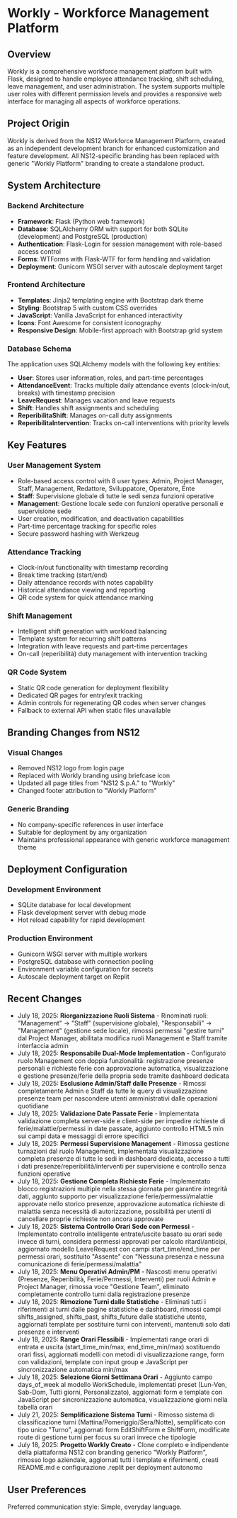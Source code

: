 # Workly - Workforce Management Platform

## Overview

Workly is a comprehensive workforce management platform built with Flask, designed to handle employee attendance tracking, shift scheduling, leave management, and user administration. The system supports multiple user roles with different permission levels and provides a responsive web interface for managing all aspects of workforce operations.

## Project Origin

Workly is derived from the NS12 Workforce Management Platform, created as an independent development branch for enhanced customization and feature development. All NS12-specific branding has been replaced with generic "Workly Platform" branding to create a standalone product.

## System Architecture

### Backend Architecture
- **Framework**: Flask (Python web framework)
- **Database**: SQLAlchemy ORM with support for both SQLite (development) and PostgreSQL (production)
- **Authentication**: Flask-Login for session management with role-based access control
- **Forms**: WTForms with Flask-WTF for form handling and validation
- **Deployment**: Gunicorn WSGI server with autoscale deployment target

### Frontend Architecture
- **Templates**: Jinja2 templating engine with Bootstrap dark theme
- **Styling**: Bootstrap 5 with custom CSS overrides
- **JavaScript**: Vanilla JavaScript for enhanced interactivity
- **Icons**: Font Awesome for consistent iconography
- **Responsive Design**: Mobile-first approach with Bootstrap grid system

### Database Schema
The application uses SQLAlchemy models with the following key entities:
- **User**: Stores user information, roles, and part-time percentages
- **AttendanceEvent**: Tracks multiple daily attendance events (clock-in/out, breaks) with timestamp precision
- **LeaveRequest**: Manages vacation and leave requests
- **Shift**: Handles shift assignments and scheduling
- **ReperibilitaShift**: Manages on-call duty assignments
- **ReperibilitaIntervention**: Tracks on-call interventions with priority levels

## Key Features

### User Management System
- Role-based access control with 8 user types: Admin, Project Manager, Staff, Management, Redattore, Sviluppatore, Operatore, Ente
- **Staff**: Supervisione globale di tutte le sedi senza funzioni operative
- **Management**: Gestione locale sede con funzioni operative personali e supervisione sede
- User creation, modification, and deactivation capabilities
- Part-time percentage tracking for specific roles
- Secure password hashing with Werkzeug

### Attendance Tracking
- Clock-in/out functionality with timestamp recording
- Break time tracking (start/end)
- Daily attendance records with notes capability
- Historical attendance viewing and reporting
- QR code system for quick attendance marking

### Shift Management
- Intelligent shift generation with workload balancing
- Template system for recurring shift patterns
- Integration with leave requests and part-time percentages
- On-call (reperibilità) duty management with intervention tracking

### QR Code System
- Static QR code generation for deployment flexibility
- Dedicated QR pages for entry/exit tracking
- Admin controls for regenerating QR codes when server changes
- Fallback to external API when static files unavailable

## Branding Changes from NS12

### Visual Changes
- Removed NS12 logo from login page
- Replaced with Workly branding using briefcase icon
- Updated all page titles from "NS12 S.p.A." to "Workly"
- Changed footer attribution to "Workly Platform"

### Generic Branding
- No company-specific references in user interface
- Suitable for deployment by any organization
- Maintains professional appearance with generic workforce management theme

## Deployment Configuration

### Development Environment
- SQLite database for local development
- Flask development server with debug mode
- Hot reload capability for rapid development

### Production Environment
- Gunicorn WSGI server with multiple workers
- PostgreSQL database with connection pooling
- Environment variable configuration for secrets
- Autoscale deployment target on Replit

## Recent Changes
- July 18, 2025: **Riorganizzazione Ruoli Sistema** - Rinominati ruoli: "Management" → "Staff" (supervisione globale), "Responsabili" → "Management" (gestione sede locale), rimossi permessi "gestire turni" dal Project Manager, abilitata modifica ruoli Management e Staff tramite interfaccia admin
- July 18, 2025: **Responsabile Dual-Mode Implementation** - Configurato ruolo Management con doppia funzionalità: registrazione presenze personali e richieste ferie con approvazione automatica, visualizzazione e gestione presenze/ferie della propria sede tramite dashboard dedicata
- July 18, 2025: **Esclusione Admin/Staff dalle Presenze** - Rimossi completamente Admin e Staff da tutte le query di visualizzazione presenze team per nascondere utenti amministrativi dalle operazioni quotidiane
- July 18, 2025: **Validazione Date Passate Ferie** - Implementata validazione completa server-side e client-side per impedire richieste di ferie/malattie/permessi in date passate, aggiunto controllo HTML5 min sui campi data e messaggi di errore specifici
- July 18, 2025: **Permessi Supervisione Management** - Rimossa gestione turnazioni dal ruolo Management, implementata visualizzazione completa presenze di tutte le sedi in dashboard dedicata, accesso a tutti i dati presenze/reperibilità/interventi per supervisione e controllo senza funzioni operative
- July 18, 2025: **Gestione Completa Richieste Ferie** - Implementato blocco registrazioni multiple nella stessa giornata per garantire integrità dati, aggiunto supporto per visualizzazione ferie/permessi/malattie approvate nello storico presenze, approvazione automatica richieste di malattia senza necessità di autorizzazione, possibilità per utenti di cancellare proprie richieste non ancora approvate
- July 18, 2025: **Sistema Controllo Orari Sede con Permessi** - Implementato controllo intelligente entrate/uscite basato su orari sede invece di turni, considera permessi approvati per calcolo ritardi/anticipi, aggiornato modello LeaveRequest con campi start_time/end_time per permessi orari, sostituito "Assente" con "Nessuna presenza e nessuna comunicazione di ferie/permessi/malattia"
- July 18, 2025: **Menu Operativi Admin/PM** - Nascosti menu operativi (Presenze, Reperibilità, Ferie/Permessi, Interventi) per ruoli Admin e Project Manager, rimossa voce "Gestione Team", eliminato completamente controllo turni dalla registrazione presenze
- July 18, 2025: **Rimozione Turni dalle Statistiche** - Eliminati tutti i riferimenti ai turni dalle pagine statistiche e dashboard, rimossi campi shifts_assigned, shifts_past, shifts_future dalle statistiche utente, aggiornati template per sostituire turni con interventi, mantenuti solo dati presenze e interventi
- July 18, 2025: **Range Orari Flessibili** - Implementati range orari di entrata e uscita (start_time_min/max, end_time_min/max) sostituendo orari fissi, aggiornati modelli con metodi di visualizzazione range, form con validazioni, template con input group e JavaScript per sincronizzazione automatica min/max
- July 18, 2025: **Selezione Giorni Settimana Orari** - Aggiunto campo days_of_week al modello WorkSchedule, implementati preset (Lun-Ven, Sab-Dom, Tutti giorni, Personalizzato), aggiornati form e template con JavaScript per sincronizzazione automatica, visualizzazione giorni nella tabella orari
- July 21, 2025: **Semplificazione Sistema Turni** - Rimosso sistema di classificazione turni (Mattina/Pomeriggio/Sera/Notte), semplificato con tipo unico "Turno", aggiornati form EditShiftForm e ShiftForm, modificate route di gestione turni per focus su orari invece che tipologie
- July 18, 2025: **Progetto Workly Creato** - Clone completo e indipendente della piattaforma NS12 con branding generico "Workly Platform", rimosso logo aziendale, aggiornati tutti i template e riferimenti, creati README.md e configurazione .replit per deployment autonomo

## User Preferences

Preferred communication style: Simple, everyday language.